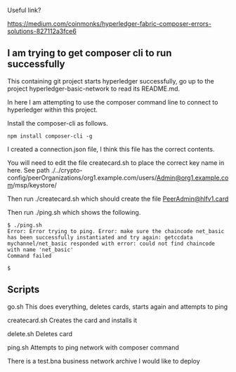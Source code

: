 
Useful link?

https://medium.com/coinmonks/hyperledger-fabric-composer-errors-solutions-827112a3fce6

## I am trying to get composer cli to run successfully

This containing git project starts hyperledger successfully, go up to the project hyperledger-basic-network to read its README.md.

In here I am attempting to use the composer command line to connect to hyperledger within this project.

Install the composer-cli as follows.

```npm install composer-cli -g```

I created a connection.json file, I think this file has the correct contents.

You will need to edit the file createcard.sh to place the correct key name in here. See path ./../crypto-config/peerOrganizations/org1.example.com/users/Admin@org1.example.com/msp/keystore/

Then run ./createcard.sh which should create the file PeerAdmin@hlfv1.card

Then run ./ping.sh which shows the following.

```
$ ./ping.sh
Error: Error trying to ping. Error: make sure the chaincode net_basic has been successfully instantiated and try again: getccdata mychannel/net_basic responded with error: could not find chaincode with name 'net_basic'
Command failed

$ 
```

## Scripts

go.sh This does everything, deletes cards, starts again and attempts to ping

createcard.sh Creates the card and installs it

delete.sh Deletes card

ping.sh Attempts to ping network with composer command

There is a test.bna business network archive I would like to deploy



